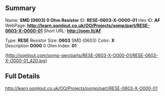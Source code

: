 

 ## Summary
Name: __SMD (0603) 0 Ohm Resistor__
ID: __RESE-0603-X-O000-01__
Hex ID: __AF__
WebPage: __http://learn.oomlout.co.uk/OO/Projects/oomp/part/RESE-0603-X-O000-01__
Short URL: __http://oom.lt/AF__

Type: __RESE__ Resistor 
Size: __0603__ SMD (0603) 
Color: __X__  
Description __O000__ 0 Ohm 
Index: __01__


(http://oomlout.com/oomp-gen/parts/RESE-0603-X-O000-01/RESE-0603-X-O000-01_420.jpg)


 ## Full Details
 http://learn.oomlout.co.uk/OO/Projects/oomp/part/RESE-0603-X-O000-01














